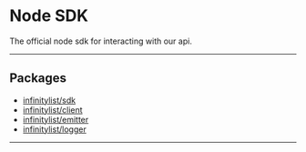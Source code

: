 # Node SDK
The official node sdk for interacting with our api.

---

## Packages
- [infinitylist/sdk](./packages/sdk/README.md)
- [infinitylist/client](./packages/client/README.md)
- [infinitylist/emitter](./packages/emitter/README.md)
- [infinitylist/logger](./packages/logger/README.md)

---
